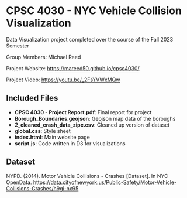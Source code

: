 # CPSC 4030 - NYC Vehicle Collision Visualization
Data Visualization project completed over the course of the Fall 2023 Semester

Group Members: Michael Reed

Project Website:
https://mareed50.github.io/cpsc4030/

Project Video:
https://youtu.be/_2FsYVWxMQw

## Included Files
- **CPSC 4030 - Project Report.pdf**: Final report for project
- **Borough_Boundaries.geojson**: Geojson map data of the boroughs
- **2_cleaned_crash_data_zipc.csv**: Cleaned up version of dataset
- **global.css**: Style sheet
- **index.html**: Main website page
- **script.js**: Code written in D3 for visualizations

## Dataset
NYPD. (2014). Motor Vehicle Collisions - Crashes [Dataset]. In NYC OpenData. <https://data.cityofnewyork.us/Public-Safety/Motor-Vehicle-Collisions-Crashes/h9gi-nx95>
